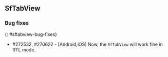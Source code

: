 ## SfTabView

### Bug fixes
{: #sftabview-bug-fixes}

* \#272532, \#270622 - [Android,iOS] Now, the `SfTabView` will work fine in RTL mode.